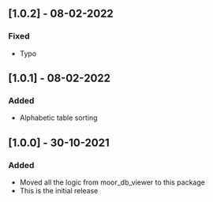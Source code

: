 ## [1.0.2] - 08-02-2022
### Fixed
- Typo

## [1.0.1] - 08-02-2022
### Added
- Alphabetic table sorting

## [1.0.0] - 30-10-2021
### Added
- Moved all the logic from moor_db_viewer to this package
- This is the initial release